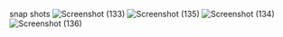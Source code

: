 snap shots
![Screenshot (133)](https://github.com/user-attachments/assets/e92fa64d-0d93-4e44-8c0d-62a2d660d4be)
![Screenshot (135)](https://github.com/user-attachments/assets/d01f0a66-a5df-4291-9b94-86fc1d7e50de)
![Screenshot (134)](https://github.com/user-attachments/assets/a7b23a05-54bf-4e4b-9d80-453d17ebabac)
![Screenshot (136)](https://github.com/user-attachments/assets/8f2353e9-de17-407c-bf1d-72451a8e4e75)
